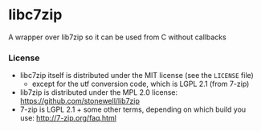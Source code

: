 
# libc7zip

A wrapper over lib7zip so it can be used from C without callbacks

### License

  * libc7zip itself is distributed under the MIT license (see the `LICENSE` file)
    * except for the utf conversion code, which is LGPL 2.1 (from 7-zip)
  * lib7zip is distributed under the MPL 2.0 license: <https://github.com/stonewell/lib7zip>
  * 7-zip is LGPL 2.1 + some other terms, depending on which build you use: <http://7-zip.org/faq.html>

